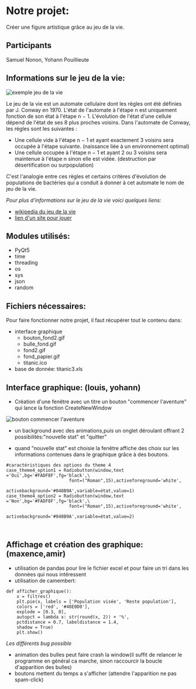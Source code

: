 # Notre projet:
Créer une figure artistique grâce au jeu de la vie.
## __Participants__ 
Samuel Nonon, Yohann Pouillieute

## __Informations sur le jeu de la vie:__
![exemple jeu de la vie](http://www.makery.info/wp-content/uploads/2015/08/ao%C3%BBt-01-2015-2330.gif)

Le jeu de la vie est un automate cellulaire dont les règles ont été définies par J. Conway en 1970. L'état de l'automate à l'étape n est uniquement fonction de son état à l'étape n − 1. L'évolution de l'état d'une cellule dépend de l'état de ses 8 plus proches voisins. Dans l'automate de Conway, les règles sont les suivantes : 
* Une cellule vide à l'étape n − 1 et ayant exactement 3 voisins sera occupée à l'étape suivante. (naissance liée à un environnement optimal) 
* Une cellule occupée à l'étape n − 1 et ayant 2 ou 3 voisins sera maintenue à l'étape n sinon elle est vidée. (destruction par désertification ou surpopulation) 

C'est l'analogie entre ces règles et certains critères d'évolution de populations de bactéries qui a conduit à donner à cet automate le nom de jeu de la vie.   

*Pour plus d'informations sur le jeu de la vie voici quelques liens:*
* [wikipedia du jeu de la vie](https://fr.wikipedia.org/wiki/Jeu_de_la_vie)
* [lien d'un site pour jouer](https://playgameoflife.com)


## __Modules utilisés:__
             
* PyQt5
* time
* threading
* os
* sys
* json
* random

## __Fichiers nécessaires:__
Pour faire fonctionner notre projet, il faut récupérer tout le contenu dans:
* interface graphique
    * bouton_fond2.gif
    * bulle_fond.gif
    * fond2.gif
    * fond_papier.gif
    * titanic.ico
 * base de donnée: titanic3.xls


## __Interface graphique:__ (louis, yohann)


* Création d'une fenêtre avec un titre un bouton "commencer l'aventure" qui lance la fonction CreateNewWindow

![bouton commencer l'aventure](https://user-images.githubusercontent.com/91455596/154450920-27c0b2ac-292f-404f-bb2d-578d523042ad.PNG)
 
* un background avec des animations,puis un onglet déroulant offrant 2 possibilités:"nouvelle stat" et "quitter"

* quand "nouvelle stat" est choisie la fenêtre affiche des choix sur les informations contenues dans le graphique grâce à des boutons.
```
#caractéristiques des options du theme 4
case_theme4_option1 = Radiobutton(window,text ='Oui',bg='#FADF8F',fg='black',\
                        font=("Roman",15),activeforeground='white',
                        activebackground='#048B9A',variable=état,value=1)
case_theme4_option2 = Radiobutton(window,text ='Non',bg='#FADF8F',fg='black',\
                        font=("Roman",15),activeforeground='white',
                        activebackground='#048B9A',variable=état,value=2)

    
 ```

## __Affichage et création des graphique:__ (maxence,amir)
         
* utilisation de pandas pour lire le fichier excel et pour faire un tri dans les données qui nous intéressent
* utilisation de camembert:
```
def afficher_graphique():
    x = filtres()
    plt.pie(x, labels = ['Population visée', 'Reste population'],
    colors = ['red', '#40E0D0'],
    explode = [0.3, 0],
    autopct = lambda x: str(round(x, 2)) + '%',
    pctdistance = 0.7, labeldistance = 1.4,
    shadow = True)
    plt.show()

```
*Les différents bug possible*
* animation des bulles peut faire crash la window(il suffit de relancer le programme en général ca marche, sinon raccourcir la boucle d'apparition des bulles)
* boutons mettent du temps a s'afficher (attendre l'apparition ne pas spam-click)





